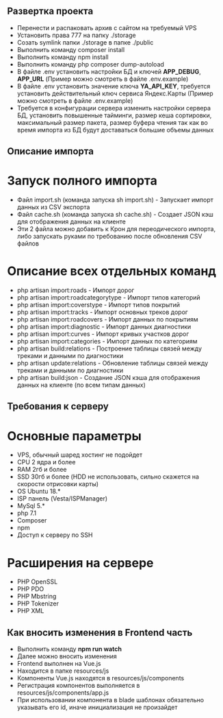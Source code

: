 ## Развертка проекта

- Перенести и распаковать архив с сайтом на требуемый VPS
- Установить права 777 на папку ./storage
- Созать symlink папки ./storage в папке ./public
- Выполнить команду composer install
- Выполнить команду npm install
- Выполнить команду php composer dump-autoload
- В файле .env установить настройки БД и ключей **APP_DEBUG**, **APP_URL** (Пример можно смотреть в файле .env.example)
- В файле .env установить значение ключа **YA_API_KEY**, требуется установить действительный ключ сервиса Яндекс.Карты (Пример можно смотреть в файле .env.example)
- Требуется в конфигурации сервера изменить настройки сервера БД, установить повышенные тайминги, размер кеша сортировки, максимальный размер пакета, размер буфера чтения так как во время импорта из БД будут доставаться большие объемы данных

## Описание импорта

# Запуск полного импорта

- Файл import.sh (команда запуска sh import.sh) - Запускает импорт данных из CSV экспорта
- Файл cache.sh (команда запуска sh cache.sh) - Создает JSON кэш для отображения данных на клиенте
- Эти 2 файла можно добавить к Крон для переодического импорта, либо запускать руками по требованию после обновления CSV файлов

# Описание всех отдельных команд

- php artisan import:roads - Импорт дорог
- php artisan import:roadcategorytype - Импорт типов категорий
- php artisan import:coverstype - Импорт типов покрытий
- php artisan import:tracks - Импорт основных треков дорог
- php artisan import:roadcovers - Импорт данных по покрытиям
- php artisan import:diagnostic - Импорт данных диагностики
- php artisan import:curves - Импорт кривых участков дорог
- php artisan import:categories - Импорт данных по категориям
- php artisan build:relations - Построение таблицы связей между треками и данными по диагностики
- php artisan update:relations - Обновление таблицы связей между треками и данными по диагностики
- php artisan build:json - Создание JSON кэша для отображения данных на клиенте (по всем типам данных)


## Требования к серверу

# Основные параметры

- VPS, обычный шаред хостинг не подойдет
- CPU 2 ядра и более
- RAM 2гб и более
- SSD 30гб и более (HDD не использовать, сильно скажется на скорости отрисовки карты)
- OS Ubuntu 18.*
- ISP панель (Vesta/ISPManager)
- MySql 5.*
- php 7.1
- Composer
- npm
- Доступ к серверу по SSH

# Расширения на сервере

- PHP OpenSSL
- PHP PDO
- PHP Mbstring
- PHP Tokenizer
- PHP XML

## Как вносить изменения в Frontend часть

- Выполнить команду **npm run watch**
- Далее можно вносить изменения
- Frontend выполнен на Vue.js
- Находится в папке resources/js
- Компоненты Vue.js находятся в resources/js/components
- Регистрация компонентов выполняется в resources/js/components/app.js
- При использовании компонента в blade шаблонах обязательно указывать его id, иначе инициализация не произайдет